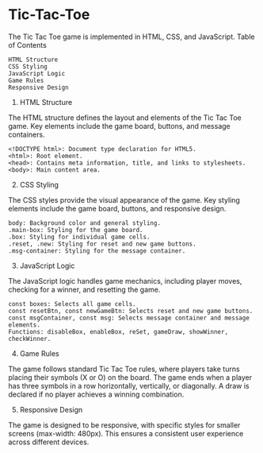 # Tic-Tac-Toe

The Tic Tac Toe game is implemented in HTML, CSS, and JavaScript.
Table of Contents

    HTML Structure
    CSS Styling
    JavaScript Logic
    Game Rules
    Responsive Design

1. HTML Structure <a name="html-structure"></a>

The HTML structure defines the layout and elements of the Tic Tac Toe game. Key elements include the game board, buttons, and message containers.

    <!DOCTYPE html>: Document type declaration for HTML5.
    <html>: Root element.
    <head>: Contains meta information, title, and links to stylesheets.
    <body>: Main content area.

2. CSS Styling <a name="css-styling"></a>

The CSS styles provide the visual appearance of the game. Key styling elements include the game board, buttons, and responsive design.

    body: Background color and general styling.
    .main-box: Styling for the game board.
    .box: Styling for individual game cells.
    .reset, .new: Styling for reset and new game buttons.
    .msg-container: Styling for the message container.

3. JavaScript Logic <a name="javascript-logic"></a>

The JavaScript logic handles game mechanics, including player moves, checking for a winner, and resetting the game.

    const boxes: Selects all game cells.
    const resetBtn, const newGameBtn: Selects reset and new game buttons.
    const msgContainer, const msg: Selects message container and message elements.
    Functions: disableBox, enableBox, reSet, gameDraw, showWinner, checkWinner.

4. Game Rules <a name="game-rules"></a>

The game follows standard Tic Tac Toe rules, where players take turns placing their symbols (X or O) on the board. The game ends when a player has three symbols in a row horizontally, vertically, or diagonally. A draw is declared if no player achieves a winning combination.

5. Responsive Design <a name="responsive-design"></a>

The game is designed to be responsive, with specific styles for smaller screens (max-width: 480px). This ensures a consistent user experience across different devices.
